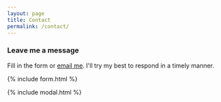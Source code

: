 ```yaml
---
layout: page
title: Contact
permalink: /contact/
---
```


### Leave me a message

Fill in the form or [email me](mailto:{{site.email}}). I'll try my best to respond in a timely manner.

{% include form.html %}

{% include modal.html %}
